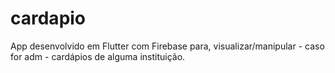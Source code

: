 # cardapio

App desenvolvido em Flutter com Firebase para, visualizar/manipular - caso for adm - cardápios de alguma instituição.